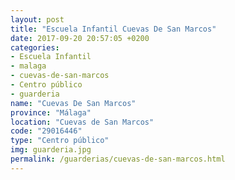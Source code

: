 ```yaml
---
layout: post
title: "Escuela Infantil Cuevas De San Marcos"
date: 2017-09-20 20:57:05 +0200
categories:
- Escuela Infantil
- malaga
- cuevas-de-san-marcos
- Centro público
- guarderia
name: "Cuevas De San Marcos"
province: "Málaga"
location: "Cuevas de San Marcos"
code: "29016446"
type: "Centro público"
img: guarderia.jpg
permalink: /guarderias/cuevas-de-san-marcos.html
---
```

